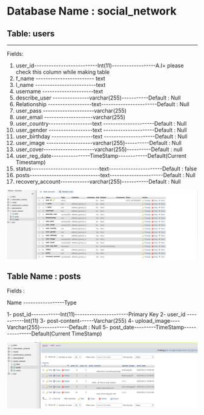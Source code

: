 # Database Name : social_network

## Table: users
___
Fields:
1. user_id--------------------------Int(11)------------------A.I= please check this column while making table
2. f_name ------------------------ text  
3. l_name -------------------------text  
4. username ---------------------text
5. describe_user ---------------varchar(255)-----------Default : Null
6. Relationship ------------------text-----------------------Default : Null
7. user_pass ---------------------varchar(255)
8. user_email --------------------varchar(255)
9. user_country------------------text ---------------------Default : Null
10. user_gender ------------------text ---------------------Default : Null
11. user_birthday -----------------text ---------------------Default : Null
12. user_image -------------------varchar(255)----------Default : Null
13. user_cover---------------------varchar(255)----------Default : null
14. user_reg_date----------------TimeStamp------------Default(Current Timestamp)
15. status----------------------------text----------------------Default : false
16. posts-----------------------------text----------------------Default : Null
17. recovery_account------------varchar(255)-----------Default : Null

![Image of users table](images/users_table.png)

## Table Name : posts


Fields :

Name  -----------------Type

1- post_id------------Int(11)----------------------Primary Key
2- user_id -----------Int(11)
3- post-content------Varchar(255)
4- upload_image----Varchar(255)------------Default : Null
5- post_date---------TimeStamp---------------Default(Current TimeStamp)


![Image of Posts Table](images/posts_table.png)
